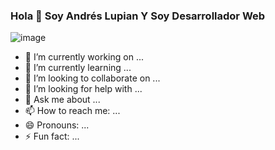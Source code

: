 ### Hola 👋 Soy Andrés Lupian Y Soy Desarrollador Web
![image](https://user-images.githubusercontent.com/90223794/142569034-7697886d-9ea3-48f6-8bbb-704e4141283c.png)


- 🔭 I’m currently working on ...
- 🌱 I’m currently learning ...
- 👯 I’m looking to collaborate on ...
- 🤔 I’m looking for help with ...
- 💬 Ask me about ...
- 📫 How to reach me: ...
- 😄 Pronouns: ...
- ⚡ Fun fact: ...

